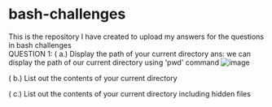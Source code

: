 # bash-challenges
This is the repository I have created to upload my answers for the questions in bash challenges
<br>
QUESTION 1: 
( a.) Display the path of your current directory
ans: we can display the path of our current directory using 'pwd' command
![image](https://github.com/bhavisan/bash-challenges/assets/155368794/0e580052-31a3-47b6-b171-59aaff7fac97)



( b.) List out the contents of your current directory

( c.) List out the contents of your current directory including hidden files
